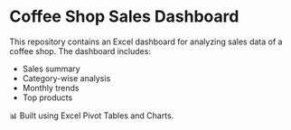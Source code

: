 # Coffee Shop Sales Dashboard

This repository contains an Excel dashboard for analyzing sales data of a coffee shop. The dashboard includes:

- Sales summary
- Category-wise analysis
- Monthly trends
- Top products

📊 Built using Excel Pivot Tables and Charts.

